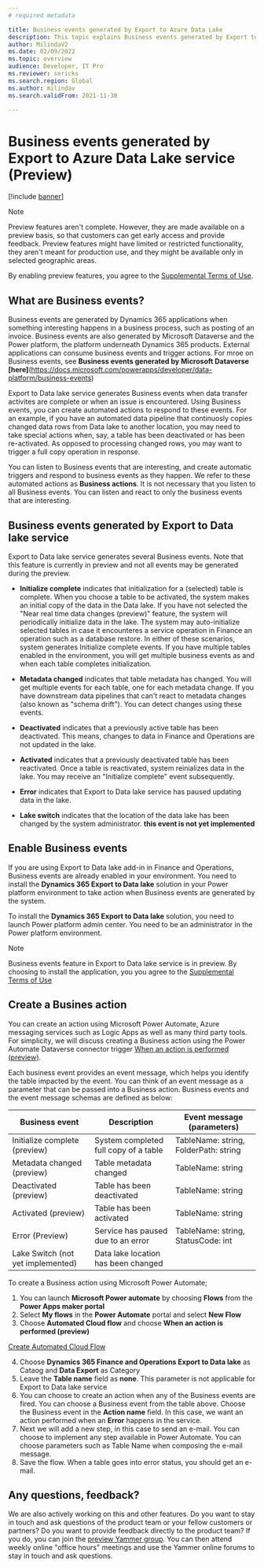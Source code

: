 ```yaml
---
# required metadata

title: Business events generated by Export to Azure Data Lake 
description: This topic explains Business events generated by Export to Data lake add-in in Finance and Operations.
author: MilindaV2
ms.date: 02/09/2022
ms.topic: overview
audience: Developer, IT Pro
ms.reviewer: sericks
ms.search.region: Global
ms.author: milindav
ms.search.validFrom: 2021-11-30

---
```


# Business events generated by Export to Azure Data Lake service (Preview)

[!include [banner](../includes/banner.md)]


> [!NOTE]
> Preview features aren't complete. However, they are made available on a preview basis, so that customers can get early access and provide feedback. Preview features might have limited or restricted functionality, they aren't meant for production use, and they might be available only in selected geographic areas.
>
> By enabling preview features, you agree to the [Supplemental Terms of Use](../../fin-ops/get-started/public-preview-terms.md).


## What are Business events?
Business events are generated by Dynamics 365 applications when something interesting happens in a business process, such as posting of an invoice. Business events are also generated by Microsoft Dataverse and the Power platform, the platform underneath Dynamics 365 products. External applications can consume business events and trigger actions. For mroe on Business events, see **Business events generated by Microsoft Dataverse [here]**(https://docs.microsoft.com/powerapps/developer/data-platform/business-events)  

Export to Data lake service generates Business events when data transfer activites are complete or when an issue is encountered. Using Business events, you can create automated actions to respond to these events. For an example, if you have an automated data pipeline that continuosly copies changed data rows from Data lake to another location, you may need to take special actions when, say, a table has been deactivated or has been re-activated. As opposed to processing changed rows, you may want to trigger a full copy operation in response.  

You can listen to Business events that are interesting, and create automatic triggers and respond to business events as they happen. We refer to these automated actions as **Business actions**. It is not necessary that you listen to all Business events. You can listen and react to only the business events that are interesting.  

## Business events generated by Export to Data lake service
Export to Data lake service generates several Business events. Note that this feature is currently in preview and not all events may be generated during the preview. 

- **Initialize complete** indicates that initialization for a (selected) table is complete. When you choose a table to be activated, the system makes an initial copy of the data in the Data lake. If you have not selected the "Near real time data changes (preview)" feature, the system will periodically initialize data in the lake. The system may auto-initialize selected tables in case it encounteres a service operation in Finance an operation such as a database restore. In either of these scenarios, system generates Initialize complete events. If you have multiple tables enabled in the environment, you will get multiple business events as and when each table completes initialization. 

-  **Metadata changed** indicates that table metadata has changed. You will get multiple events for each table, one for each metadata change. If you have downstream data pipelines that can't react to metadata changes (also known as "schema drift"). You can detect changes using these events.   

-   **Deactivated** indicates that a previously active table has been deactivated. This means, changes to data in Finance and Operations are not updated in the lake.  

-   **Activated** indicates that a previously deactivated table has been reactivated. Once a table is reactivated, system reinializes data in the lake. You may receive an "Initialize complete" event subsequently. 

-   **Error** indicates that Export to Data lake service has paused updating data in the lake.  

-   **Lake switch** indicates that the location of the data lake has been changed by the system administrator. **this event is not yet implemented**


## Enable Business events 
If you are using Export to Data lake add-in in Finance and Operations, Business events are already enabled in your environment. You need to install the **Dynamics 365 Export to Data lake** solution in your Power platform environment to take action when Business events are generated by the system.

To install the **Dynamics 365 Export to Data lake** solution, you need to launch Power platform admin center. You need to be an administrator in the Power platform environment. 

> [!NOTE]
> Business events feature in Export to Data lake service is in preview. By choosing to install the application, you you agree to the [Supplemental Terms of Use](../../fin-ops/get-started/public-preview-terms.md)
>

## Create a Busines action
You can create an action using Microsoft Power Automate, Azure messaging services such as Logic Apps as well as many third party tools. For simplicity, we will discuss creating a Business action using the Power Automate Dataverse connector trigger [When an action is performed (preview)](https://docs.microsoft.com/connectors/commondataserviceforapps/#when-an-action-is-performed-(preview)).

Each business event provides an event message, which helps you identify the table impacted by the event. You can think of an event message as a parameter that can be passed into a Business action. Business events and the event message schemas are defined as below:

| Business event                          | Description | Event message (parameters)                |
|-----------------------------------------|-------------|--------------------------------------|
| Initialize complete (preview)           | System completed full copy of a table            | TableName: string, FolderPath: string |
| Metadata changed (preview)  | Table metadata changed                           | TableName: string                    |
| Deactivated (preview)       | Table has been deactivated                       | TableName: string                    |
| Activated (preview)         | Table has been activated                         | TableName: string                    |
| Error  (Preview)            | Service has paused due to an error               | TableName: string, StatusCode: int    |
| Lake Switch   (not yet implemented)     | Data lake location has been changed              |                                      |

To create a Business action using Microsoft Power Automate;
1. You can launch **Microsoft Power automate** by choosing **Flows** from the **Power Apps maker portal**
2. Select **My flows** in the **Power Automate** portal and select **New Flow**
3. Choose **Automated Cloud flow** and choose **When an action is performed (preview)**

[Create Automated Cloud Flow](/articles/fin-ops-core/dev-itpro/data-entities/media/NewAutomatedCloudFlow.png)

4. Choose **Dynamics 365 Finance and Operations Export to Data lake** as Cataog and **Data Export** as Category
5. Leave the **Table name** field as **none**. This parameter is not applicable for Export to Data lake service     
6. You can choose to create an action when any of the Business events are fired. You can choose a Business event from the table above. Choose the Business event in the **Action name** field. In this case, we want an action performed when an **Error** happens in the service.
8. Next we will add a new step, in this case to send an e-mail. You can choose to implement any step available in Power Automate. You can choose parameters such as Table Name when composing the e-mail message.
9. Save the flow. When a table goes into error status, you should get an e-mail.

## Any questions, feedback? 
We are also actively working on this and other features. Do you want to stay in touch and ask questions of the product team or your fellow customers or partners? Do you want to provide feedback directly to the product team? If you do, you can join the [preview Yammer group](https://www.yammer.com/dynamicsaxfeedbackprograms/#/threads/inGroup?type=in_group&feedId=32768909312&view=all). You can then attend weekly online "office hours" meetings and use the Yammer online forums to stay in touch and ask questions.





